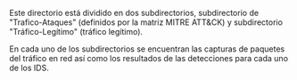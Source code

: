


Este directorio está dividido en dos subdirectorios, subdirectorio de "Trafico-Ataques" (definidos por la matriz MITRE ATT&CK) y subdirectorio "Tráfico-Legítimo" (tráfico legítimo).

En cada uno de los subdirectorios se encuentran las capturas de paquetes del tráfico en red así como los resultados de las detecciones para cada uno de los IDS.
